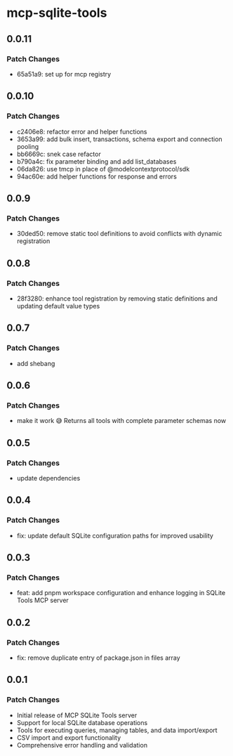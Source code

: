 # mcp-sqlite-tools

## 0.0.11

### Patch Changes

- 65a51a9: set up for mcp registry

## 0.0.10

### Patch Changes

- c2406e8: refactor error and helper functions
- 3653a99: add bulk insert, transactions, schema export and connection
  pooling
- bb6669c: snek case refactor
- b790a4c: fix parameter binding and add list_databases
- 06da826: use tmcp in place of @modelcontextprotocol/sdk
- 94ac60e: add helper functions for response and errors

## 0.0.9

### Patch Changes

- 30ded50: remove static tool definitions to avoid conflicts with
  dynamic registration

## 0.0.8

### Patch Changes

- 28f3280: enhance tool registration by removing static definitions
  and updating default value types

## 0.0.7

### Patch Changes

- add shebang

## 0.0.6

### Patch Changes

- make it work 😅 Returns all tools with complete parameter schemas
  now

## 0.0.5

### Patch Changes

- update dependencies

## 0.0.4

### Patch Changes

- fix: update default SQLite configuration paths for improved
  usability

## 0.0.3

### Patch Changes

- feat: add pnpm workspace configuration and enhance logging in SQLite
  Tools MCP server

## 0.0.2

### Patch Changes

- fix: remove duplicate entry of package.json in files array

## 0.0.1

### Patch Changes

- Initial release of MCP SQLite Tools server
- Support for local SQLite database operations
- Tools for executing queries, managing tables, and data import/export
- CSV import and export functionality
- Comprehensive error handling and validation
